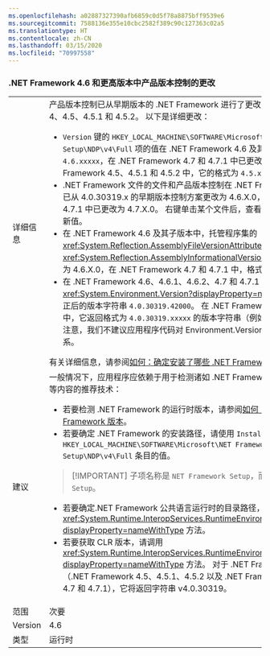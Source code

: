 ```yaml
---
ms.openlocfilehash: a02887327390afb6859c0d5f78a8875bff9539e6
ms.sourcegitcommit: 7588136e355e10cbc2582f389c90c127363c02a5
ms.translationtype: HT
ms.contentlocale: zh-CN
ms.lasthandoff: 03/15/2020
ms.locfileid: "70997558"
---
```

### <a name="product-versioning-changes-in-the-net-framework-46-and-later-versions"></a>.NET Framework 4.6 和更高版本中产品版本控制的更改

|   |   |
|---|---|
|详细信息|产品版本控制已从早期版本的 .NET Framework 进行了更改，特别是 .NET Framework 4、4.5、4.5.1 和 4.5.2。 以下是详细更改：<ul><li><code>Version</code> 键的 <code>HKEY_LOCAL_MACHINE\SOFTWARE\Microsoft\NET Framework Setup\NDP\v4\Full</code> 项的值在 .NET Framework 4.6 及其子版本中已更改为 <code>4.6.xxxxx</code>，在 .NET Framework 4.7 和 4.7.1 中已更改为 <code>4.7.xxxxx</code>。 在 .NET Framework 4.5、4.5.1 和 4.5.2 中，它的格式为 <code>4.5.xxxxx</code>。</li><li>.NET Framework 文件的文件和产品版本控制在 .NET Framework 4.6 及其子版本中已从 4.0.30319.x 的早期版本控制方案更改为 4.6.X.0，在 .NET Framework 4.7 和 4.7.1 中已更改为 4.7.X.0。 右键单击某个文件后，查看文件的“属性”时可以看到这些新值。</li><li>在 .NET Framework 4.6 及其子版本中，托管程序集的 <xref:System.Reflection.AssemblyFileVersionAttribute> 和 <xref:System.Reflection.AssemblyInformationalVersionAttribute> 特性的版本值格式为 4.6.X.0，在 .NET Framework 4.7 和 4.7.1 中，格式为 4.7.X.0。</li><li>在 .NET Framework 4.6、4.6.1、4.6.2、4.7 和 4.7.1 中，<xref:System.Environment.Version?displayProperty=nameWithType> 属性将返回修正后的版本字符串 <code>4.0.30319.42000</code>。 在 .NET Framework 4、4.5、4.5.1 和 4.5.2 中，它返回格式为 <code>4.0.30319.xxxxx</code> 的版本字符串（例如“4.0.30319.18010”）。 请注意，我们不建议应用程序代码对 Environment.Version 属性产生任何新的依赖关系。</li></ul>有关详细信息，请参阅[如何：确定安装了哪些 .NET Framework 版本](~/docs/framework/migration-guide/how-to-determine-which-versions-are-installed.md)。|
|建议|一般情况下，应用程序应依赖于用于检测诸如 .NET Framework 的运行时版本和安装目录等内容的推荐技术：<ul><li>若要检测 .NET Framework 的运行时版本，请参阅[如何：确定安装了哪些 .NET Framework 版本](~/docs/framework/migration-guide/how-to-determine-which-versions-are-installed.md)。</li><li>若要确定 .NET Framework 的安装路径，请使用 <code>InstallPath</code> 密钥中的 <code>HKEY_LOCAL_MACHINE\SOFTWARE\Microsoft\NET Framework Setup\NDP\v4\Full</code> 条目的值。</li></ul> <blockquote> [!IMPORTANT] 子项名称是 <code>NET Framework Setup</code>，而不是 <code>.NET Framework Setup</code>。</blockquote> <ul><li>若要确定.NET Framework 公共语言运行时的目录路径，请调用 <xref:System.Runtime.InteropServices.RuntimeEnvironment.GetRuntimeDirectory?displayProperty=nameWithType> 方法。</li><li>若要获取 CLR 版本，请调用 <xref:System.Runtime.InteropServices.RuntimeEnvironment.GetSystemVersion?displayProperty=nameWithType> 方法。 对于 .NET Framework 4 及其子版本（.NET Framework 4.5、4.5.1、4.5.2 以及 .NET Framework 4.6、4.6.1、4.6.2、4.7 和 4.7.1），它将返回字符串 v4.0.30319。</li></ul>|
|范围|次要|
|Version|4.6|
|类型|运行时|
